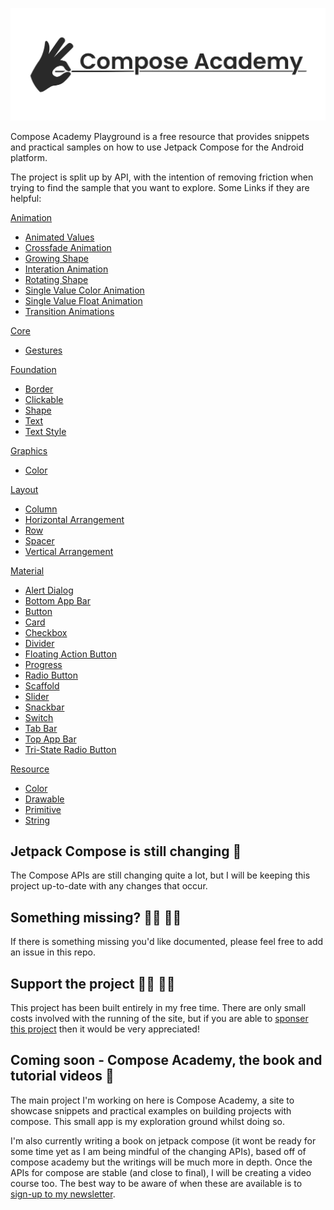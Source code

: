 ![Compose Academy](compose_academy.png)

Compose Academy Playground is a free resource that provides snippets and practical samples on how to use Jetpack Compose for the Android platform.

The project is split up by API, with the intention of removing friction when trying to find the sample that you want to explore. Some Links if they are helpful:

[Animation](app/src/main/java/co/joebirch/composeplayground/animation)

  * [Animated Values]()
  * [Crossfade Animation]()
  * [Growing Shape]()
  * [Interation Animation]()
  * [Rotating Shape]()
  * [Single Value Color Animation]()
  * [Single Value Float Animation]()
  * [Transition Animations]()

[Core]()

  * [Gestures]()

[Foundation]()

  * [Border]()
  * [Clickable]()
  * [Shape]()
  * [Text]()
  * [Text Style]()

[Graphics]()

  * [Color]()

[Layout]()

  * [Column]()
  * [Horizontal Arrangement]()
  * [Row]()
  * [Spacer]()
  * [Vertical Arrangement]()

[Material]()

  * [Alert Dialog]()
  * [Bottom App Bar]()
  * [Button]()
  * [Card]()
  * [Checkbox]()
  * [Divider]()
  * [Floating Action Button]()
  * [Progress]()
  * [Radio Button]()
  * [Scaffold]()
  * [Slider]()
  * [Snackbar]()
  * [Switch]()
  * [Tab Bar]()
  * [Top App Bar]()
  * [Tri-State Radio Button]()

[Resource]()

  * [Color]()
  * [Drawable]()
  * [Primitive]()
  * [String]()

## Jetpack Compose is still changing 🚧

The Compose APIs are still changing quite a lot, but I will be keeping this project up-to-date with any changes that occur.

## Something missing? 🕵️‍♂️ 🕵️‍♀️

If there is something missing you'd like documented, please feel free to add an issue in this repo.

## Support the project 🙇‍♂️ 🙇‍♀️

This project has been built entirely in my free time. There are only small costs involved with the running of the site, but if you are able to [sponser this project](https://github.com/sponsors/hitherejoe) then it would be very appreciated!

## Coming soon - Compose Academy, the book and tutorial videos 📰

The main project I'm working on here is Compose Academy, a site to showcase snippets and practical examples on building projects with compose. This small app is my exploration ground whilst doing so.

I'm also currently writing a book on jetpack compose (it wont be ready for some time yet as I am being mindful of the changing APIs), based off of compose academy but the writings will be much more in depth. Once the APIs for compose are stable (and close to final), I will be creating a video course too. The best way to be aware of when these are available is to [sign-up to my newsletter](https://mailchi.mp/648900712412/signup_exploring_mobile_development).